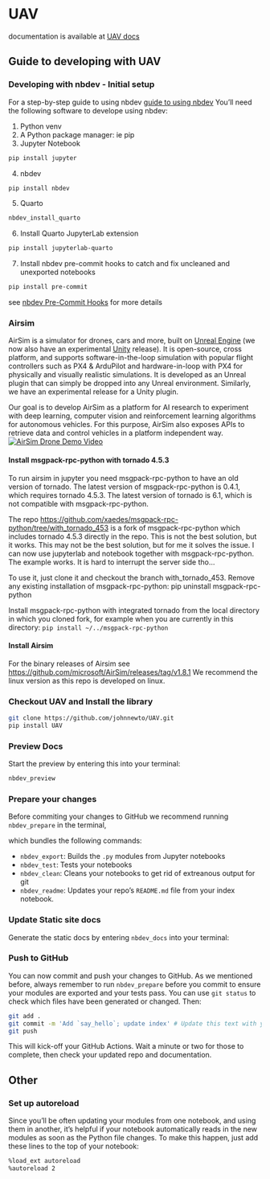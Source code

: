 # UAV

<!-- WARNING: THIS FILE WAS AUTOGENERATED! DO NOT EDIT! -->

documentation is available at [UAV
docs](https://johnnewto.github.io/UAV/)

## Guide to developing with UAV

### Developing with nbdev - Initial setup

For a step-by-step guide to using nbdev [guide to using
nbdev](https://nbdev.fast.ai/tutorials/tutorial.html) You’ll need the
following software to develope using nbdev:

1.  Python venv
2.  A Python package manager: ie pip
3.  Jupyter Notebook

``` sh
pip install jupyter
```

4.  nbdev

``` sh
pip install nbdev
```

5.  Quarto

``` sh
nbdev_install_quarto
```

6.  Install Quarto JupyterLab extension

``` sh
pip install jupyterlab-quarto
```

7.  Install nbdev pre-commit hooks to catch and fix uncleaned and
    unexported notebooks

``` sh
pip install pre-commit
```

see [nbdev Pre-Commit
Hooks](https://nbdev.fast.ai/tutorials/pre_commit.html) for more details

### Airsim

AirSim is a simulator for drones, cars and more, built on [Unreal
Engine](https://www.unrealengine.com/) (we now also have an experimental
[Unity](https://unity3d.com/) release). It is open-source, cross
platform, and supports software-in-the-loop simulation with popular
flight controllers such as PX4 & ArduPilot and hardware-in-loop with PX4
for physically and visually realistic simulations. It is developed as an
Unreal plugin that can simply be dropped into any Unreal environment.
Similarly, we have an experimental release for a Unity plugin.

Our goal is to develop AirSim as a platform for AI research to
experiment with deep learning, computer vision and reinforcement
learning algorithms for autonomous vehicles. For this purpose, AirSim
also exposes APIs to retrieve data and control vehicles in a platform
independent way. [![AirSim Drone Demo
Video](images/demo_video.png)](https://youtu.be/-WfTr1-OBGQ)

#### Install msgpack-rpc-python with tornado 4.5.3

To run airsim in jupyter you need msgpack-rpc-python to have an old
version of tornado. The latest version of msgpack-rpc-python is 0.4.1,
which requires tornado 4.5.3. The latest version of tornado is 6.1,
which is not compatible with msgpack-rpc-python.

The repo
<https://github.com/xaedes/msgpack-rpc-python/tree/with_tornado_453> is
a fork of msgpack-rpc-python which includes tornado 4.5.3 directly in
the repo. This is not the best solution, but it works. This may not be
the best solution, but for me it solves the issue. I can now use
jupyterlab and notebook together with msgpack-rpc-python. The example
works. It is hard to interrupt the server side tho…

To use it, just clone it and checkout the branch with_tornado_453.
Remove any existing installation of msgpack-rpc-python: pip uninstall
msgpack-rpc-python

Install msgpack-rpc-python with integrated tornado from the local
directory in which you cloned fork, for example when you are currently
in this directory: `pip install ~/../msgpack-rpc-python`

#### Install Airsim

For the binary releases of Airsim see
<https://github.com/microsoft/AirSim/releases/tag/v1.8.1> We recommend
the linux version as this repo is developed on linux.

### Checkout UAV and Install the library

``` sh
git clone https://github.com/johnnewto/UAV.git
pip install UAV
```

### Preview Docs

Start the preview by entering this into your terminal:

``` sh
nbdev_preview
```

### Prepare your changes

Before commiting your changes to GitHub we recommend running
`nbdev_prepare` in the terminal,

which bundles the following commands:

- `nbdev_export`: Builds the `.py` modules from Jupyter notebooks
- `nbdev_test`: Tests your notebooks
- `nbdev_clean`: Cleans your notebooks to get rid of extreanous output
  for git
- `nbdev_readme`: Updates your repo’s `README.md` file from your index
  notebook.

### Update Static site docs

Generate the static docs by entering `nbdev_docs` into your terminal:

### Push to GitHub

You can now commit and push your changes to GitHub. As we mentioned
before, always remember to run `nbdev_prepare` before you commit to
ensure your modules are exported and your tests pass. You can use
`git status` to check which files have been generated or changed. Then:

``` sh
git add .
git commit -m 'Add `say_hello`; update index' # Update this text with your own message
git push
```

This will kick-off your GitHub Actions. Wait a minute or two for those
to complete, then check your updated repo and documentation.

## Other

### Set up autoreload

Since you’ll be often updating your modules from one notebook, and using
them in another, it’s helpful if your notebook automatically reads in
the new modules as soon as the Python file changes. To make this happen,
just add these lines to the top of your notebook:

``` sh
%load_ext autoreload
%autoreload 2
```
